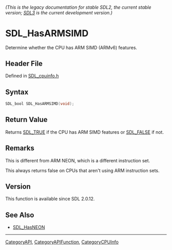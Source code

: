 ###### (This is the legacy documentation for stable SDL2, the current stable version; [SDL3](https://wiki.libsdl.org/SDL3/) is the current development version.)
# SDL_HasARMSIMD

Determine whether the CPU has ARM SIMD (ARMv6) features.

## Header File

Defined in [SDL_cpuinfo.h](https://github.com/libsdl-org/SDL/blob/SDL2/include/SDL_cpuinfo.h)

## Syntax

```c
SDL_bool SDL_HasARMSIMD(void);

```

## Return Value

Returns [SDL_TRUE](SDL_TRUE) if the CPU has ARM SIMD features or
[SDL_FALSE](SDL_FALSE) if not.

## Remarks

This is different from ARM NEON, which is a different instruction set.

This always returns false on CPUs that aren't using ARM instruction sets.

## Version

This function is available since SDL 2.0.12.

## See Also

- [SDL_HasNEON](SDL_HasNEON)

----
[CategoryAPI](CategoryAPI), [CategoryAPIFunction](CategoryAPIFunction), [CategoryCPUInfo](CategoryCPUInfo)

